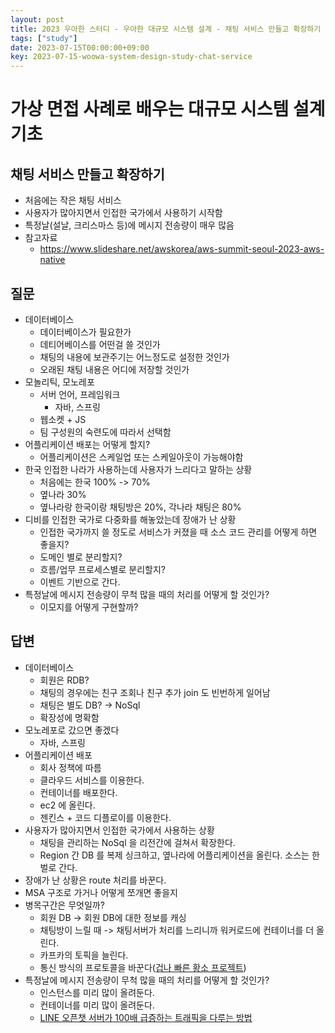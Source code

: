 ```yaml
---
layout: post
title: 2023 우아한 스터디 - 우아한 대규모 시스템 설계 - 채팅 서비스 만들고 확장하기
tags: ["study"]
date: 2023-07-15T00:00:00+09:00
key: 2023-07-15-woowa-system-design-study-chat-service
---
```

# 가상 면접 사례로 배우는 대규모 시스템 설계 기초

## 채팅 서비스 만들고 확장하기
- 처음에는 작은 채팅 서비스
- 사용자가 많아지면서 인접한 국가에서 사용하기 시작함
- 특정날(설날, 크리스마스 등)에 메시지 전송량이 매우 많음
- 참고자료
  - https://www.slideshare.net/awskorea/aws-summit-seoul-2023-aws-native

## 질문
- 데이터베이스
  - 데이터베이스가 필요한가
  - 데티어베이스를 어떤걸 쓸 것인가
  - 채팅의 내용에 보관주기는 어느정도로 설정한 것인가
  - 오래된 채팅 내용은 어디에 저장할 것인가
- 모놀리틱, 모노레포 
  - 서버 언어, 프레임워크 
    - 자바, 스프링 
  - 웹소켓 + JS 
  - 팀 구성원의 숙련도에 따라서 선택함 
- 어플리케이션 배포는 어떻게 할지? 
  - 어플리케이션은 스케일업 또는 스케일아웃이 가능해야함 
- 한국 인접한 나라가 사용하는데 사용자가 느리다고 말하는 상황 
  - 처음에는 한국 100% -> 70% 
  - 옆나라 30% 
  - 옆나라랑 한국이랑 채팅방은 20%, 각나라 채팅은 80%
- 디비를 인접한 국가로 다중화를 해놓았는데 장애가 난 상황 
  - 인접한 국가까지 쓸 정도로 서비스가 커졌을 때 소스 코드 관리를 어떻게 하면 좋을지? 
  - 도메인 별로 분리할지? 
  - 흐름/업무 프로세스별로 분리할지? 
  - 이벤트 기반으로 간다. 
- 특정날에 메시지 전송량이 무척 많을 때의 처리를 어떻게 할 것인가? 
  - 이모지를 어떻게 구현할까? 

## 답변
- 데이터베이스
  - 회원은 RDB?
  - 채팅의 경우에는 친구 조회나 친구 추가 join 도 빈번하게 일어남
  - 채팅은 별도 DB? -> NoSql
  - 확장성에 명확함
- 모노레포로 갔으면 좋겠다
  - 자바, 스프링
- 어플리케이션 배포
  - 회사 정책에 따름
  - 클라우드 서비스를 이용한다.
  - 컨테이너를 배포한다.
  - ec2 에 올린다.
  - 젠킨스 + 코드 디플로이를 이용한다.
- 사용자가 많아지면서 인접한 국가에서 사용하는 상황
  - 채팅을 관리하는 NoSql 을 리전간에 걸쳐서 확장한다.
  - Region 간 DB 를 복제 싱크하고, 옆나라에 어플리케이션을 올린다. 소스는 한벌로 간다.
- 장애가 난 상황은 route 처리를 바꾼다.
- MSA 구조로 가거나 어떻게 쪼개면 좋을지
- 병목구간은 무엇일까?
  - 회원 DB -> 회원 DB에 대한 정보를 캐싱
  - 채팅방이 느릴 때 -> 채팅서버가 처리를 느리니까 워커로드에 컨테이너를 더 올린다.
  - 카프카의 토픽을 늘린다.
  - 통신 방식의 프로토콜을 바꾼다([겁나 빠른 황소 프로젝트](https://yunknows.tistory.com/31))
- 특정날에 메시지 전송량이 무척 많을 때의 처리를 어떻게 할 것인가?
  - 인스턴스를 미리 많이 올려둔다.
  - 컨테이너를 미리 많이 올려둔다.
  - [LINE 오픈챗 서버가 100배 급증하는 트래픽을 다루는 방법](https://engineering.linecorp.com/ko/blog/how-line-openchat-server-handles-extreme-traffic-spikes)